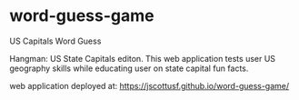 # word-guess-game

US Capitals Word Guess

Hangman: US State Capitals editon. This web application tests user US geography skills while educating user on state capital fun facts.

web application deployed at: https://jscottusf.github.io/word-guess-game/